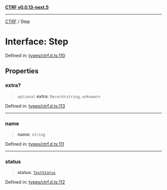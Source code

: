 [**CTRF v0.0.13-next.5**](../README.md)

***

[CTRF](../README.md) / Step

# Interface: Step

Defined in: [types/ctrf.d.ts:110](https://github.com/ctrf-io/ctrf-core-js/blob/main/types/ctrf.d.ts#L110)

## Properties

### extra?

> `optional` **extra**: `Record`\<`string`, `unknown`\>

Defined in: [types/ctrf.d.ts:113](https://github.com/ctrf-io/ctrf-core-js/blob/main/types/ctrf.d.ts#L113)

***

### name

> **name**: `string`

Defined in: [types/ctrf.d.ts:111](https://github.com/ctrf-io/ctrf-core-js/blob/main/types/ctrf.d.ts#L111)

***

### status

> **status**: [`TestStatus`](../type-aliases/TestStatus.md)

Defined in: [types/ctrf.d.ts:112](https://github.com/ctrf-io/ctrf-core-js/blob/main/types/ctrf.d.ts#L112)
